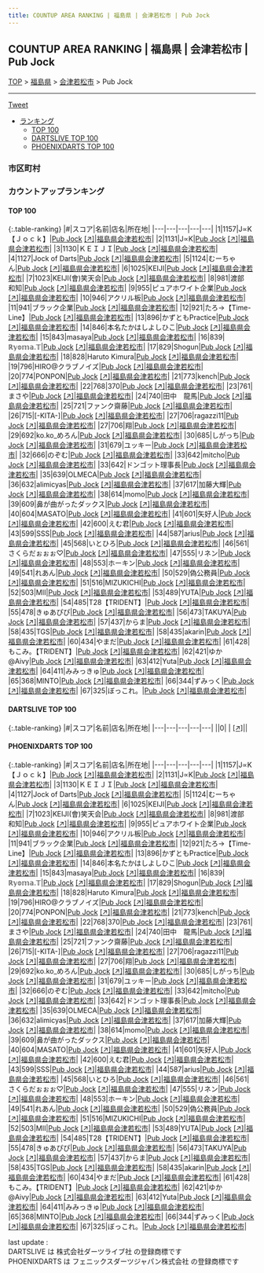 ```yaml
---
title: COUNTUP AREA RANKING | 福島県 | 会津若松市 | Pub Jock
---
```

## COUNTUP AREA RANKING | 福島県 | 会津若松市 | Pub Jock

[TOP](/darts/rank/) > [福島県](/darts/rank/福島県/) > [会津若松市](/darts/rank/福島県/会津若松市/) > Pub Jock

___

<a href="https://twitter.com/share?ref_src=twsrc%5Etfw" data-text="COUNTUP AREA RANKING | 福島県会津若松市Pub Jock" class="twitter-share-button" data-hashtags="DARTSLIVE,PHOENIXDARTS,darts,ダーツ" data-show-count="false">Tweet</a>

* [ランキング](#カウントアップランキング)
    * [TOP 100](#top-100)
    * [DARTSLIVE TOP 100](#dartslive-top-100)
    * [PHOENIXDARTS TOP 100](#phoenixdarts-top-100)

### 市区町村

<ul>

</ul>

### カウントアップランキング

#### TOP 100



{:.table-ranking}
|#|スコア|名前|店名|所在地|
|---|---|---|---|---|
|1|1157|<span class="rank-name-pd">J∝K【Ｊｏｃｋ】</span>|<a href="/darts/rank/shops/87533.html">Pub Jock</a> <a href="https://vs.phoenixdarts.com/jp/shop/shopDetailInfo/s_87533?s_seq=87533">[↗]</a>|<a href="/darts/rank/福島県/会津若松市">福島県会津若松市</a>|
|2|1131|<span class="rank-name-pd">J∝K</span>|<a href="/darts/rank/shops/87533.html">Pub Jock</a> <a href="https://vs.phoenixdarts.com/jp/shop/shopDetailInfo/s_87533?s_seq=87533">[↗]</a>|<a href="/darts/rank/福島県/会津若松市">福島県会津若松市</a>|
|3|1130|<span class="rank-name-pd">ＫＥＩＪＩ</span>|<a href="/darts/rank/shops/87533.html">Pub Jock</a> <a href="https://vs.phoenixdarts.com/jp/shop/shopDetailInfo/s_87533?s_seq=87533">[↗]</a>|<a href="/darts/rank/福島県/会津若松市">福島県会津若松市</a>|
|4|1127|<span class="rank-name-pd">Jock of Darts</span>|<a href="/darts/rank/shops/87533.html">Pub Jock</a> <a href="https://vs.phoenixdarts.com/jp/shop/shopDetailInfo/s_87533?s_seq=87533">[↗]</a>|<a href="/darts/rank/福島県/会津若松市">福島県会津若松市</a>|
|5|1124|<span class="rank-name-pd">むーちゃん</span>|<a href="/darts/rank/shops/87533.html">Pub Jock</a> <a href="https://vs.phoenixdarts.com/jp/shop/shopDetailInfo/s_87533?s_seq=87533">[↗]</a>|<a href="/darts/rank/福島県/会津若松市">福島県会津若松市</a>|
|6|1025|<span class="rank-name-pd">KEIJI</span>|<a href="/darts/rank/shops/87533.html">Pub Jock</a> <a href="https://vs.phoenixdarts.com/jp/shop/shopDetailInfo/s_87533?s_seq=87533">[↗]</a>|<a href="/darts/rank/福島県/会津若松市">福島県会津若松市</a>|
|7|1023|<span class="rank-name-pd">KEIJI(會)笑天会</span>|<a href="/darts/rank/shops/87533.html">Pub Jock</a> <a href="https://vs.phoenixdarts.com/jp/shop/shopDetailInfo/s_87533?s_seq=87533">[↗]</a>|<a href="/darts/rank/福島県/会津若松市">福島県会津若松市</a>|
|8|981|<span class="rank-name-pd">渡部　和知</span>|<a href="/darts/rank/shops/87533.html">Pub Jock</a> <a href="https://vs.phoenixdarts.com/jp/shop/shopDetailInfo/s_87533?s_seq=87533">[↗]</a>|<a href="/darts/rank/福島県/会津若松市">福島県会津若松市</a>|
|9|955|<span class="rank-name-pd">ピュアホワイト企業</span>|<a href="/darts/rank/shops/87533.html">Pub Jock</a> <a href="https://vs.phoenixdarts.com/jp/shop/shopDetailInfo/s_87533?s_seq=87533">[↗]</a>|<a href="/darts/rank/福島県/会津若松市">福島県会津若松市</a>|
|10|946|<span class="rank-name-pd">アクリル板</span>|<a href="/darts/rank/shops/87533.html">Pub Jock</a> <a href="https://vs.phoenixdarts.com/jp/shop/shopDetailInfo/s_87533?s_seq=87533">[↗]</a>|<a href="/darts/rank/福島県/会津若松市">福島県会津若松市</a>|
|11|941|<span class="rank-name-pd">ブラック企業</span>|<a href="/darts/rank/shops/87533.html">Pub Jock</a> <a href="https://vs.phoenixdarts.com/jp/shop/shopDetailInfo/s_87533?s_seq=87533">[↗]</a>|<a href="/darts/rank/福島県/会津若松市">福島県会津若松市</a>|
|12|921|<span class="rank-name-pd">たろ→【Time-Line】</span>|<a href="/darts/rank/shops/87533.html">Pub Jock</a> <a href="https://vs.phoenixdarts.com/jp/shop/shopDetailInfo/s_87533?s_seq=87533">[↗]</a>|<a href="/darts/rank/福島県/会津若松市">福島県会津若松市</a>|
|13|896|<span class="rank-name-pd">かずともPractice</span>|<a href="/darts/rank/shops/87533.html">Pub Jock</a> <a href="https://vs.phoenixdarts.com/jp/shop/shopDetailInfo/s_87533?s_seq=87533">[↗]</a>|<a href="/darts/rank/福島県/会津若松市">福島県会津若松市</a>|
|14|846|<span class="rank-name-pd">本名たかはしよしひこ</span>|<a href="/darts/rank/shops/87533.html">Pub Jock</a> <a href="https://vs.phoenixdarts.com/jp/shop/shopDetailInfo/s_87533?s_seq=87533">[↗]</a>|<a href="/darts/rank/福島県/会津若松市">福島県会津若松市</a>|
|15|843|<span class="rank-name-pd">masaya</span>|<a href="/darts/rank/shops/87533.html">Pub Jock</a> <a href="https://vs.phoenixdarts.com/jp/shop/shopDetailInfo/s_87533?s_seq=87533">[↗]</a>|<a href="/darts/rank/福島県/会津若松市">福島県会津若松市</a>|
|16|839|<span class="rank-name-pd">ℝ𝕪𝕠𝕞𝕒.𝕋</span>|<a href="/darts/rank/shops/87533.html">Pub Jock</a> <a href="https://vs.phoenixdarts.com/jp/shop/shopDetailInfo/s_87533?s_seq=87533">[↗]</a>|<a href="/darts/rank/福島県/会津若松市">福島県会津若松市</a>|
|17|829|<span class="rank-name-pd">Shogun</span>|<a href="/darts/rank/shops/87533.html">Pub Jock</a> <a href="https://vs.phoenixdarts.com/jp/shop/shopDetailInfo/s_87533?s_seq=87533">[↗]</a>|<a href="/darts/rank/福島県/会津若松市">福島県会津若松市</a>|
|18|828|<span class="rank-name-pd">Haruto Kimura</span>|<a href="/darts/rank/shops/87533.html">Pub Jock</a> <a href="https://vs.phoenixdarts.com/jp/shop/shopDetailInfo/s_87533?s_seq=87533">[↗]</a>|<a href="/darts/rank/福島県/会津若松市">福島県会津若松市</a>|
|19|796|<span class="rank-name-pd">HIRO@クラブノイズ</span>|<a href="/darts/rank/shops/87533.html">Pub Jock</a> <a href="https://vs.phoenixdarts.com/jp/shop/shopDetailInfo/s_87533?s_seq=87533">[↗]</a>|<a href="/darts/rank/福島県/会津若松市">福島県会津若松市</a>|
|20|774|<span class="rank-name-pd">PONPON</span>|<a href="/darts/rank/shops/87533.html">Pub Jock</a> <a href="https://vs.phoenixdarts.com/jp/shop/shopDetailInfo/s_87533?s_seq=87533">[↗]</a>|<a href="/darts/rank/福島県/会津若松市">福島県会津若松市</a>|
|21|773|<span class="rank-name-pd">kench</span>|<a href="/darts/rank/shops/87533.html">Pub Jock</a> <a href="https://vs.phoenixdarts.com/jp/shop/shopDetailInfo/s_87533?s_seq=87533">[↗]</a>|<a href="/darts/rank/福島県/会津若松市">福島県会津若松市</a>|
|22|768|<span class="rank-name-pd">370</span>|<a href="/darts/rank/shops/87533.html">Pub Jock</a> <a href="https://vs.phoenixdarts.com/jp/shop/shopDetailInfo/s_87533?s_seq=87533">[↗]</a>|<a href="/darts/rank/福島県/会津若松市">福島県会津若松市</a>|
|23|761|<span class="rank-name-pd">まさや</span>|<a href="/darts/rank/shops/87533.html">Pub Jock</a> <a href="https://vs.phoenixdarts.com/jp/shop/shopDetailInfo/s_87533?s_seq=87533">[↗]</a>|<a href="/darts/rank/福島県/会津若松市">福島県会津若松市</a>|
|24|740|<span class="rank-name-pd">田中　龍馬</span>|<a href="/darts/rank/shops/87533.html">Pub Jock</a> <a href="https://vs.phoenixdarts.com/jp/shop/shopDetailInfo/s_87533?s_seq=87533">[↗]</a>|<a href="/darts/rank/福島県/会津若松市">福島県会津若松市</a>|
|25|721|<span class="rank-name-pd">ファンク齋藤</span>|<a href="/darts/rank/shops/87533.html">Pub Jock</a> <a href="https://vs.phoenixdarts.com/jp/shop/shopDetailInfo/s_87533?s_seq=87533">[↗]</a>|<a href="/darts/rank/福島県/会津若松市">福島県会津若松市</a>|
|26|715|<span class="rank-name-pd">[-KITA-]</span>|<a href="/darts/rank/shops/87533.html">Pub Jock</a> <a href="https://vs.phoenixdarts.com/jp/shop/shopDetailInfo/s_87533?s_seq=87533">[↗]</a>|<a href="/darts/rank/福島県/会津若松市">福島県会津若松市</a>|
|27|706|<span class="rank-name-pd">ragazzi11</span>|<a href="/darts/rank/shops/87533.html">Pub Jock</a> <a href="https://vs.phoenixdarts.com/jp/shop/shopDetailInfo/s_87533?s_seq=87533">[↗]</a>|<a href="/darts/rank/福島県/会津若松市">福島県会津若松市</a>|
|27|706|<span class="rank-name-pd">翔</span>|<a href="/darts/rank/shops/87533.html">Pub Jock</a> <a href="https://vs.phoenixdarts.com/jp/shop/shopDetailInfo/s_87533?s_seq=87533">[↗]</a>|<a href="/darts/rank/福島県/会津若松市">福島県会津若松市</a>|
|29|692|<span class="rank-name-pd">ko.ko_めろん</span>|<a href="/darts/rank/shops/87533.html">Pub Jock</a> <a href="https://vs.phoenixdarts.com/jp/shop/shopDetailInfo/s_87533?s_seq=87533">[↗]</a>|<a href="/darts/rank/福島県/会津若松市">福島県会津若松市</a>|
|30|685|<span class="rank-name-pd">しがっち</span>|<a href="/darts/rank/shops/87533.html">Pub Jock</a> <a href="https://vs.phoenixdarts.com/jp/shop/shopDetailInfo/s_87533?s_seq=87533">[↗]</a>|<a href="/darts/rank/福島県/会津若松市">福島県会津若松市</a>|
|31|679|<span class="rank-name-pd">ユッキー</span>|<a href="/darts/rank/shops/87533.html">Pub Jock</a> <a href="https://vs.phoenixdarts.com/jp/shop/shopDetailInfo/s_87533?s_seq=87533">[↗]</a>|<a href="/darts/rank/福島県/会津若松市">福島県会津若松市</a>|
|32|666|<span class="rank-name-pd">のぞむ</span>|<a href="/darts/rank/shops/87533.html">Pub Jock</a> <a href="https://vs.phoenixdarts.com/jp/shop/shopDetailInfo/s_87533?s_seq=87533">[↗]</a>|<a href="/darts/rank/福島県/会津若松市">福島県会津若松市</a>|
|33|642|<span class="rank-name-pd">mitcho</span>|<a href="/darts/rank/shops/87533.html">Pub Jock</a> <a href="https://vs.phoenixdarts.com/jp/shop/shopDetailInfo/s_87533?s_seq=87533">[↗]</a>|<a href="/darts/rank/福島県/会津若松市">福島県会津若松市</a>|
|33|642|<span class="rank-name-pd">ドンゴット理事長</span>|<a href="/darts/rank/shops/87533.html">Pub Jock</a> <a href="https://vs.phoenixdarts.com/jp/shop/shopDetailInfo/s_87533?s_seq=87533">[↗]</a>|<a href="/darts/rank/福島県/会津若松市">福島県会津若松市</a>|
|35|639|<span class="rank-name-pd">OLMECA</span>|<a href="/darts/rank/shops/87533.html">Pub Jock</a> <a href="https://vs.phoenixdarts.com/jp/shop/shopDetailInfo/s_87533?s_seq=87533">[↗]</a>|<a href="/darts/rank/福島県/会津若松市">福島県会津若松市</a>|
|36|632|<span class="rank-name-pd">alimicyas</span>|<a href="/darts/rank/shops/87533.html">Pub Jock</a> <a href="https://vs.phoenixdarts.com/jp/shop/shopDetailInfo/s_87533?s_seq=87533">[↗]</a>|<a href="/darts/rank/福島県/会津若松市">福島県会津若松市</a>|
|37|617|<span class="rank-name-pd">加藤大輝</span>|<a href="/darts/rank/shops/87533.html">Pub Jock</a> <a href="https://vs.phoenixdarts.com/jp/shop/shopDetailInfo/s_87533?s_seq=87533">[↗]</a>|<a href="/darts/rank/福島県/会津若松市">福島県会津若松市</a>|
|38|614|<span class="rank-name-pd">momo</span>|<a href="/darts/rank/shops/87533.html">Pub Jock</a> <a href="https://vs.phoenixdarts.com/jp/shop/shopDetailInfo/s_87533?s_seq=87533">[↗]</a>|<a href="/darts/rank/福島県/会津若松市">福島県会津若松市</a>|
|39|609|<span class="rank-name-pd">鼻が曲がったダックス</span>|<a href="/darts/rank/shops/87533.html">Pub Jock</a> <a href="https://vs.phoenixdarts.com/jp/shop/shopDetailInfo/s_87533?s_seq=87533">[↗]</a>|<a href="/darts/rank/福島県/会津若松市">福島県会津若松市</a>|
|40|604|<span class="rank-name-pd">MASATO</span>|<a href="/darts/rank/shops/87533.html">Pub Jock</a> <a href="https://vs.phoenixdarts.com/jp/shop/shopDetailInfo/s_87533?s_seq=87533">[↗]</a>|<a href="/darts/rank/福島県/会津若松市">福島県会津若松市</a>|
|41|601|<span class="rank-name-pd">矢好人</span>|<a href="/darts/rank/shops/87533.html">Pub Jock</a> <a href="https://vs.phoenixdarts.com/jp/shop/shopDetailInfo/s_87533?s_seq=87533">[↗]</a>|<a href="/darts/rank/福島県/会津若松市">福島県会津若松市</a>|
|42|600|<span class="rank-name-pd">えむ君</span>|<a href="/darts/rank/shops/87533.html">Pub Jock</a> <a href="https://vs.phoenixdarts.com/jp/shop/shopDetailInfo/s_87533?s_seq=87533">[↗]</a>|<a href="/darts/rank/福島県/会津若松市">福島県会津若松市</a>|
|43|599|<span class="rank-name-pd">SSS</span>|<a href="/darts/rank/shops/87533.html">Pub Jock</a> <a href="https://vs.phoenixdarts.com/jp/shop/shopDetailInfo/s_87533?s_seq=87533">[↗]</a>|<a href="/darts/rank/福島県/会津若松市">福島県会津若松市</a>|
|44|587|<span class="rank-name-pd">arius</span>|<a href="/darts/rank/shops/87533.html">Pub Jock</a> <a href="https://vs.phoenixdarts.com/jp/shop/shopDetailInfo/s_87533?s_seq=87533">[↗]</a>|<a href="/darts/rank/福島県/会津若松市">福島県会津若松市</a>|
|45|568|<span class="rank-name-pd">いとひろ</span>|<a href="/darts/rank/shops/87533.html">Pub Jock</a> <a href="https://vs.phoenixdarts.com/jp/shop/shopDetailInfo/s_87533?s_seq=87533">[↗]</a>|<a href="/darts/rank/福島県/会津若松市">福島県会津若松市</a>|
|46|561|<span class="rank-name-pd">さくらだぉぉぉ♡</span>|<a href="/darts/rank/shops/87533.html">Pub Jock</a> <a href="https://vs.phoenixdarts.com/jp/shop/shopDetailInfo/s_87533?s_seq=87533">[↗]</a>|<a href="/darts/rank/福島県/会津若松市">福島県会津若松市</a>|
|47|555|<span class="rank-name-pd">リネン</span>|<a href="/darts/rank/shops/87533.html">Pub Jock</a> <a href="https://vs.phoenixdarts.com/jp/shop/shopDetailInfo/s_87533?s_seq=87533">[↗]</a>|<a href="/darts/rank/福島県/会津若松市">福島県会津若松市</a>|
|48|553|<span class="rank-name-pd">ホーキン</span>|<a href="/darts/rank/shops/87533.html">Pub Jock</a> <a href="https://vs.phoenixdarts.com/jp/shop/shopDetailInfo/s_87533?s_seq=87533">[↗]</a>|<a href="/darts/rank/福島県/会津若松市">福島県会津若松市</a>|
|49|541|<span class="rank-name-pd">れあん</span>|<a href="/darts/rank/shops/87533.html">Pub Jock</a> <a href="https://vs.phoenixdarts.com/jp/shop/shopDetailInfo/s_87533?s_seq=87533">[↗]</a>|<a href="/darts/rank/福島県/会津若松市">福島県会津若松市</a>|
|50|529|<span class="rank-name-pd">偽公務員</span>|<a href="/darts/rank/shops/87533.html">Pub Jock</a> <a href="https://vs.phoenixdarts.com/jp/shop/shopDetailInfo/s_87533?s_seq=87533">[↗]</a>|<a href="/darts/rank/福島県/会津若松市">福島県会津若松市</a>|
|51|516|<span class="rank-name-pd">MIZUKICHI</span>|<a href="/darts/rank/shops/87533.html">Pub Jock</a> <a href="https://vs.phoenixdarts.com/jp/shop/shopDetailInfo/s_87533?s_seq=87533">[↗]</a>|<a href="/darts/rank/福島県/会津若松市">福島県会津若松市</a>|
|52|503|<span class="rank-name-pd">MII</span>|<a href="/darts/rank/shops/87533.html">Pub Jock</a> <a href="https://vs.phoenixdarts.com/jp/shop/shopDetailInfo/s_87533?s_seq=87533">[↗]</a>|<a href="/darts/rank/福島県/会津若松市">福島県会津若松市</a>|
|53|489|<span class="rank-name-pd">YUTA</span>|<a href="/darts/rank/shops/87533.html">Pub Jock</a> <a href="https://vs.phoenixdarts.com/jp/shop/shopDetailInfo/s_87533?s_seq=87533">[↗]</a>|<a href="/darts/rank/福島県/会津若松市">福島県会津若松市</a>|
|54|485|<span class="rank-name-pd">T28【TRIDENT】</span>|<a href="/darts/rank/shops/87533.html">Pub Jock</a> <a href="https://vs.phoenixdarts.com/jp/shop/shopDetailInfo/s_87533?s_seq=87533">[↗]</a>|<a href="/darts/rank/福島県/会津若松市">福島県会津若松市</a>|
|55|478|<span class="rank-name-pd">きゅあぴぴ</span>|<a href="/darts/rank/shops/87533.html">Pub Jock</a> <a href="https://vs.phoenixdarts.com/jp/shop/shopDetailInfo/s_87533?s_seq=87533">[↗]</a>|<a href="/darts/rank/福島県/会津若松市">福島県会津若松市</a>|
|56|473|<span class="rank-name-pd">TAKUYA</span>|<a href="/darts/rank/shops/87533.html">Pub Jock</a> <a href="https://vs.phoenixdarts.com/jp/shop/shopDetailInfo/s_87533?s_seq=87533">[↗]</a>|<a href="/darts/rank/福島県/会津若松市">福島県会津若松市</a>|
|57|437|<span class="rank-name-pd">からま</span>|<a href="/darts/rank/shops/87533.html">Pub Jock</a> <a href="https://vs.phoenixdarts.com/jp/shop/shopDetailInfo/s_87533?s_seq=87533">[↗]</a>|<a href="/darts/rank/福島県/会津若松市">福島県会津若松市</a>|
|58|435|<span class="rank-name-pd">TGS</span>|<a href="/darts/rank/shops/87533.html">Pub Jock</a> <a href="https://vs.phoenixdarts.com/jp/shop/shopDetailInfo/s_87533?s_seq=87533">[↗]</a>|<a href="/darts/rank/福島県/会津若松市">福島県会津若松市</a>|
|58|435|<span class="rank-name-pd">akarin</span>|<a href="/darts/rank/shops/87533.html">Pub Jock</a> <a href="https://vs.phoenixdarts.com/jp/shop/shopDetailInfo/s_87533?s_seq=87533">[↗]</a>|<a href="/darts/rank/福島県/会津若松市">福島県会津若松市</a>|
|60|434|<span class="rank-name-pd">やまだ</span>|<a href="/darts/rank/shops/87533.html">Pub Jock</a> <a href="https://vs.phoenixdarts.com/jp/shop/shopDetailInfo/s_87533?s_seq=87533">[↗]</a>|<a href="/darts/rank/福島県/会津若松市">福島県会津若松市</a>|
|61|428|<span class="rank-name-pd">もこみ。【TRIDENT】</span>|<a href="/darts/rank/shops/87533.html">Pub Jock</a> <a href="https://vs.phoenixdarts.com/jp/shop/shopDetailInfo/s_87533?s_seq=87533">[↗]</a>|<a href="/darts/rank/福島県/会津若松市">福島県会津若松市</a>|
|62|421|<span class="rank-name-pd">ゆか@Aivy</span>|<a href="/darts/rank/shops/87533.html">Pub Jock</a> <a href="https://vs.phoenixdarts.com/jp/shop/shopDetailInfo/s_87533?s_seq=87533">[↗]</a>|<a href="/darts/rank/福島県/会津若松市">福島県会津若松市</a>|
|63|412|<span class="rank-name-pd">Yuta</span>|<a href="/darts/rank/shops/87533.html">Pub Jock</a> <a href="https://vs.phoenixdarts.com/jp/shop/shopDetailInfo/s_87533?s_seq=87533">[↗]</a>|<a href="/darts/rank/福島県/会津若松市">福島県会津若松市</a>|
|64|411|<span class="rank-name-pd">みみっきゅ</span>|<a href="/darts/rank/shops/87533.html">Pub Jock</a> <a href="https://vs.phoenixdarts.com/jp/shop/shopDetailInfo/s_87533?s_seq=87533">[↗]</a>|<a href="/darts/rank/福島県/会津若松市">福島県会津若松市</a>|
|65|368|<span class="rank-name-pd">MINTO</span>|<a href="/darts/rank/shops/87533.html">Pub Jock</a> <a href="https://vs.phoenixdarts.com/jp/shop/shopDetailInfo/s_87533?s_seq=87533">[↗]</a>|<a href="/darts/rank/福島県/会津若松市">福島県会津若松市</a>|
|66|344|<span class="rank-name-pd">ずみっく</span>|<a href="/darts/rank/shops/87533.html">Pub Jock</a> <a href="https://vs.phoenixdarts.com/jp/shop/shopDetailInfo/s_87533?s_seq=87533">[↗]</a>|<a href="/darts/rank/福島県/会津若松市">福島県会津若松市</a>|
|67|325|<span class="rank-name-pd">ぼっこれ。</span>|<a href="/darts/rank/shops/87533.html">Pub Jock</a> <a href="https://vs.phoenixdarts.com/jp/shop/shopDetailInfo/s_87533?s_seq=87533">[↗]</a>|<a href="/darts/rank/福島県/会津若松市">福島県会津若松市</a>|


#### DARTSLIVE TOP 100



{:.table-ranking}
|#|スコア|名前|店名|所在地|
|---|---|---|---|---|
||0|<span class="rank-name-dl"> </span>|<a href="/darts/rank/shops/.html"></a> <a href="">[↗]</a>|<a href="/darts/rank//"></a>|


#### PHOENIXDARTS TOP 100



{:.table-ranking}
|#|スコア|名前|店名|所在地|
|---|---|---|---|---|
|1|1157|<span class="rank-name-pd">J∝K【Ｊｏｃｋ】</span>|<a href="/darts/rank/shops/87533.html">Pub Jock</a> <a href="https://vs.phoenixdarts.com/jp/shop/shopDetailInfo/s_87533?s_seq=87533">[↗]</a>|<a href="/darts/rank/福島県/会津若松市">福島県会津若松市</a>|
|2|1131|<span class="rank-name-pd">J∝K</span>|<a href="/darts/rank/shops/87533.html">Pub Jock</a> <a href="https://vs.phoenixdarts.com/jp/shop/shopDetailInfo/s_87533?s_seq=87533">[↗]</a>|<a href="/darts/rank/福島県/会津若松市">福島県会津若松市</a>|
|3|1130|<span class="rank-name-pd">ＫＥＩＪＩ</span>|<a href="/darts/rank/shops/87533.html">Pub Jock</a> <a href="https://vs.phoenixdarts.com/jp/shop/shopDetailInfo/s_87533?s_seq=87533">[↗]</a>|<a href="/darts/rank/福島県/会津若松市">福島県会津若松市</a>|
|4|1127|<span class="rank-name-pd">Jock of Darts</span>|<a href="/darts/rank/shops/87533.html">Pub Jock</a> <a href="https://vs.phoenixdarts.com/jp/shop/shopDetailInfo/s_87533?s_seq=87533">[↗]</a>|<a href="/darts/rank/福島県/会津若松市">福島県会津若松市</a>|
|5|1124|<span class="rank-name-pd">むーちゃん</span>|<a href="/darts/rank/shops/87533.html">Pub Jock</a> <a href="https://vs.phoenixdarts.com/jp/shop/shopDetailInfo/s_87533?s_seq=87533">[↗]</a>|<a href="/darts/rank/福島県/会津若松市">福島県会津若松市</a>|
|6|1025|<span class="rank-name-pd">KEIJI</span>|<a href="/darts/rank/shops/87533.html">Pub Jock</a> <a href="https://vs.phoenixdarts.com/jp/shop/shopDetailInfo/s_87533?s_seq=87533">[↗]</a>|<a href="/darts/rank/福島県/会津若松市">福島県会津若松市</a>|
|7|1023|<span class="rank-name-pd">KEIJI(會)笑天会</span>|<a href="/darts/rank/shops/87533.html">Pub Jock</a> <a href="https://vs.phoenixdarts.com/jp/shop/shopDetailInfo/s_87533?s_seq=87533">[↗]</a>|<a href="/darts/rank/福島県/会津若松市">福島県会津若松市</a>|
|8|981|<span class="rank-name-pd">渡部　和知</span>|<a href="/darts/rank/shops/87533.html">Pub Jock</a> <a href="https://vs.phoenixdarts.com/jp/shop/shopDetailInfo/s_87533?s_seq=87533">[↗]</a>|<a href="/darts/rank/福島県/会津若松市">福島県会津若松市</a>|
|9|955|<span class="rank-name-pd">ピュアホワイト企業</span>|<a href="/darts/rank/shops/87533.html">Pub Jock</a> <a href="https://vs.phoenixdarts.com/jp/shop/shopDetailInfo/s_87533?s_seq=87533">[↗]</a>|<a href="/darts/rank/福島県/会津若松市">福島県会津若松市</a>|
|10|946|<span class="rank-name-pd">アクリル板</span>|<a href="/darts/rank/shops/87533.html">Pub Jock</a> <a href="https://vs.phoenixdarts.com/jp/shop/shopDetailInfo/s_87533?s_seq=87533">[↗]</a>|<a href="/darts/rank/福島県/会津若松市">福島県会津若松市</a>|
|11|941|<span class="rank-name-pd">ブラック企業</span>|<a href="/darts/rank/shops/87533.html">Pub Jock</a> <a href="https://vs.phoenixdarts.com/jp/shop/shopDetailInfo/s_87533?s_seq=87533">[↗]</a>|<a href="/darts/rank/福島県/会津若松市">福島県会津若松市</a>|
|12|921|<span class="rank-name-pd">たろ→【Time-Line】</span>|<a href="/darts/rank/shops/87533.html">Pub Jock</a> <a href="https://vs.phoenixdarts.com/jp/shop/shopDetailInfo/s_87533?s_seq=87533">[↗]</a>|<a href="/darts/rank/福島県/会津若松市">福島県会津若松市</a>|
|13|896|<span class="rank-name-pd">かずともPractice</span>|<a href="/darts/rank/shops/87533.html">Pub Jock</a> <a href="https://vs.phoenixdarts.com/jp/shop/shopDetailInfo/s_87533?s_seq=87533">[↗]</a>|<a href="/darts/rank/福島県/会津若松市">福島県会津若松市</a>|
|14|846|<span class="rank-name-pd">本名たかはしよしひこ</span>|<a href="/darts/rank/shops/87533.html">Pub Jock</a> <a href="https://vs.phoenixdarts.com/jp/shop/shopDetailInfo/s_87533?s_seq=87533">[↗]</a>|<a href="/darts/rank/福島県/会津若松市">福島県会津若松市</a>|
|15|843|<span class="rank-name-pd">masaya</span>|<a href="/darts/rank/shops/87533.html">Pub Jock</a> <a href="https://vs.phoenixdarts.com/jp/shop/shopDetailInfo/s_87533?s_seq=87533">[↗]</a>|<a href="/darts/rank/福島県/会津若松市">福島県会津若松市</a>|
|16|839|<span class="rank-name-pd">ℝ𝕪𝕠𝕞𝕒.𝕋</span>|<a href="/darts/rank/shops/87533.html">Pub Jock</a> <a href="https://vs.phoenixdarts.com/jp/shop/shopDetailInfo/s_87533?s_seq=87533">[↗]</a>|<a href="/darts/rank/福島県/会津若松市">福島県会津若松市</a>|
|17|829|<span class="rank-name-pd">Shogun</span>|<a href="/darts/rank/shops/87533.html">Pub Jock</a> <a href="https://vs.phoenixdarts.com/jp/shop/shopDetailInfo/s_87533?s_seq=87533">[↗]</a>|<a href="/darts/rank/福島県/会津若松市">福島県会津若松市</a>|
|18|828|<span class="rank-name-pd">Haruto Kimura</span>|<a href="/darts/rank/shops/87533.html">Pub Jock</a> <a href="https://vs.phoenixdarts.com/jp/shop/shopDetailInfo/s_87533?s_seq=87533">[↗]</a>|<a href="/darts/rank/福島県/会津若松市">福島県会津若松市</a>|
|19|796|<span class="rank-name-pd">HIRO@クラブノイズ</span>|<a href="/darts/rank/shops/87533.html">Pub Jock</a> <a href="https://vs.phoenixdarts.com/jp/shop/shopDetailInfo/s_87533?s_seq=87533">[↗]</a>|<a href="/darts/rank/福島県/会津若松市">福島県会津若松市</a>|
|20|774|<span class="rank-name-pd">PONPON</span>|<a href="/darts/rank/shops/87533.html">Pub Jock</a> <a href="https://vs.phoenixdarts.com/jp/shop/shopDetailInfo/s_87533?s_seq=87533">[↗]</a>|<a href="/darts/rank/福島県/会津若松市">福島県会津若松市</a>|
|21|773|<span class="rank-name-pd">kench</span>|<a href="/darts/rank/shops/87533.html">Pub Jock</a> <a href="https://vs.phoenixdarts.com/jp/shop/shopDetailInfo/s_87533?s_seq=87533">[↗]</a>|<a href="/darts/rank/福島県/会津若松市">福島県会津若松市</a>|
|22|768|<span class="rank-name-pd">370</span>|<a href="/darts/rank/shops/87533.html">Pub Jock</a> <a href="https://vs.phoenixdarts.com/jp/shop/shopDetailInfo/s_87533?s_seq=87533">[↗]</a>|<a href="/darts/rank/福島県/会津若松市">福島県会津若松市</a>|
|23|761|<span class="rank-name-pd">まさや</span>|<a href="/darts/rank/shops/87533.html">Pub Jock</a> <a href="https://vs.phoenixdarts.com/jp/shop/shopDetailInfo/s_87533?s_seq=87533">[↗]</a>|<a href="/darts/rank/福島県/会津若松市">福島県会津若松市</a>|
|24|740|<span class="rank-name-pd">田中　龍馬</span>|<a href="/darts/rank/shops/87533.html">Pub Jock</a> <a href="https://vs.phoenixdarts.com/jp/shop/shopDetailInfo/s_87533?s_seq=87533">[↗]</a>|<a href="/darts/rank/福島県/会津若松市">福島県会津若松市</a>|
|25|721|<span class="rank-name-pd">ファンク齋藤</span>|<a href="/darts/rank/shops/87533.html">Pub Jock</a> <a href="https://vs.phoenixdarts.com/jp/shop/shopDetailInfo/s_87533?s_seq=87533">[↗]</a>|<a href="/darts/rank/福島県/会津若松市">福島県会津若松市</a>|
|26|715|<span class="rank-name-pd">[-KITA-]</span>|<a href="/darts/rank/shops/87533.html">Pub Jock</a> <a href="https://vs.phoenixdarts.com/jp/shop/shopDetailInfo/s_87533?s_seq=87533">[↗]</a>|<a href="/darts/rank/福島県/会津若松市">福島県会津若松市</a>|
|27|706|<span class="rank-name-pd">ragazzi11</span>|<a href="/darts/rank/shops/87533.html">Pub Jock</a> <a href="https://vs.phoenixdarts.com/jp/shop/shopDetailInfo/s_87533?s_seq=87533">[↗]</a>|<a href="/darts/rank/福島県/会津若松市">福島県会津若松市</a>|
|27|706|<span class="rank-name-pd">翔</span>|<a href="/darts/rank/shops/87533.html">Pub Jock</a> <a href="https://vs.phoenixdarts.com/jp/shop/shopDetailInfo/s_87533?s_seq=87533">[↗]</a>|<a href="/darts/rank/福島県/会津若松市">福島県会津若松市</a>|
|29|692|<span class="rank-name-pd">ko.ko_めろん</span>|<a href="/darts/rank/shops/87533.html">Pub Jock</a> <a href="https://vs.phoenixdarts.com/jp/shop/shopDetailInfo/s_87533?s_seq=87533">[↗]</a>|<a href="/darts/rank/福島県/会津若松市">福島県会津若松市</a>|
|30|685|<span class="rank-name-pd">しがっち</span>|<a href="/darts/rank/shops/87533.html">Pub Jock</a> <a href="https://vs.phoenixdarts.com/jp/shop/shopDetailInfo/s_87533?s_seq=87533">[↗]</a>|<a href="/darts/rank/福島県/会津若松市">福島県会津若松市</a>|
|31|679|<span class="rank-name-pd">ユッキー</span>|<a href="/darts/rank/shops/87533.html">Pub Jock</a> <a href="https://vs.phoenixdarts.com/jp/shop/shopDetailInfo/s_87533?s_seq=87533">[↗]</a>|<a href="/darts/rank/福島県/会津若松市">福島県会津若松市</a>|
|32|666|<span class="rank-name-pd">のぞむ</span>|<a href="/darts/rank/shops/87533.html">Pub Jock</a> <a href="https://vs.phoenixdarts.com/jp/shop/shopDetailInfo/s_87533?s_seq=87533">[↗]</a>|<a href="/darts/rank/福島県/会津若松市">福島県会津若松市</a>|
|33|642|<span class="rank-name-pd">mitcho</span>|<a href="/darts/rank/shops/87533.html">Pub Jock</a> <a href="https://vs.phoenixdarts.com/jp/shop/shopDetailInfo/s_87533?s_seq=87533">[↗]</a>|<a href="/darts/rank/福島県/会津若松市">福島県会津若松市</a>|
|33|642|<span class="rank-name-pd">ドンゴット理事長</span>|<a href="/darts/rank/shops/87533.html">Pub Jock</a> <a href="https://vs.phoenixdarts.com/jp/shop/shopDetailInfo/s_87533?s_seq=87533">[↗]</a>|<a href="/darts/rank/福島県/会津若松市">福島県会津若松市</a>|
|35|639|<span class="rank-name-pd">OLMECA</span>|<a href="/darts/rank/shops/87533.html">Pub Jock</a> <a href="https://vs.phoenixdarts.com/jp/shop/shopDetailInfo/s_87533?s_seq=87533">[↗]</a>|<a href="/darts/rank/福島県/会津若松市">福島県会津若松市</a>|
|36|632|<span class="rank-name-pd">alimicyas</span>|<a href="/darts/rank/shops/87533.html">Pub Jock</a> <a href="https://vs.phoenixdarts.com/jp/shop/shopDetailInfo/s_87533?s_seq=87533">[↗]</a>|<a href="/darts/rank/福島県/会津若松市">福島県会津若松市</a>|
|37|617|<span class="rank-name-pd">加藤大輝</span>|<a href="/darts/rank/shops/87533.html">Pub Jock</a> <a href="https://vs.phoenixdarts.com/jp/shop/shopDetailInfo/s_87533?s_seq=87533">[↗]</a>|<a href="/darts/rank/福島県/会津若松市">福島県会津若松市</a>|
|38|614|<span class="rank-name-pd">momo</span>|<a href="/darts/rank/shops/87533.html">Pub Jock</a> <a href="https://vs.phoenixdarts.com/jp/shop/shopDetailInfo/s_87533?s_seq=87533">[↗]</a>|<a href="/darts/rank/福島県/会津若松市">福島県会津若松市</a>|
|39|609|<span class="rank-name-pd">鼻が曲がったダックス</span>|<a href="/darts/rank/shops/87533.html">Pub Jock</a> <a href="https://vs.phoenixdarts.com/jp/shop/shopDetailInfo/s_87533?s_seq=87533">[↗]</a>|<a href="/darts/rank/福島県/会津若松市">福島県会津若松市</a>|
|40|604|<span class="rank-name-pd">MASATO</span>|<a href="/darts/rank/shops/87533.html">Pub Jock</a> <a href="https://vs.phoenixdarts.com/jp/shop/shopDetailInfo/s_87533?s_seq=87533">[↗]</a>|<a href="/darts/rank/福島県/会津若松市">福島県会津若松市</a>|
|41|601|<span class="rank-name-pd">矢好人</span>|<a href="/darts/rank/shops/87533.html">Pub Jock</a> <a href="https://vs.phoenixdarts.com/jp/shop/shopDetailInfo/s_87533?s_seq=87533">[↗]</a>|<a href="/darts/rank/福島県/会津若松市">福島県会津若松市</a>|
|42|600|<span class="rank-name-pd">えむ君</span>|<a href="/darts/rank/shops/87533.html">Pub Jock</a> <a href="https://vs.phoenixdarts.com/jp/shop/shopDetailInfo/s_87533?s_seq=87533">[↗]</a>|<a href="/darts/rank/福島県/会津若松市">福島県会津若松市</a>|
|43|599|<span class="rank-name-pd">SSS</span>|<a href="/darts/rank/shops/87533.html">Pub Jock</a> <a href="https://vs.phoenixdarts.com/jp/shop/shopDetailInfo/s_87533?s_seq=87533">[↗]</a>|<a href="/darts/rank/福島県/会津若松市">福島県会津若松市</a>|
|44|587|<span class="rank-name-pd">arius</span>|<a href="/darts/rank/shops/87533.html">Pub Jock</a> <a href="https://vs.phoenixdarts.com/jp/shop/shopDetailInfo/s_87533?s_seq=87533">[↗]</a>|<a href="/darts/rank/福島県/会津若松市">福島県会津若松市</a>|
|45|568|<span class="rank-name-pd">いとひろ</span>|<a href="/darts/rank/shops/87533.html">Pub Jock</a> <a href="https://vs.phoenixdarts.com/jp/shop/shopDetailInfo/s_87533?s_seq=87533">[↗]</a>|<a href="/darts/rank/福島県/会津若松市">福島県会津若松市</a>|
|46|561|<span class="rank-name-pd">さくらだぉぉぉ♡</span>|<a href="/darts/rank/shops/87533.html">Pub Jock</a> <a href="https://vs.phoenixdarts.com/jp/shop/shopDetailInfo/s_87533?s_seq=87533">[↗]</a>|<a href="/darts/rank/福島県/会津若松市">福島県会津若松市</a>|
|47|555|<span class="rank-name-pd">リネン</span>|<a href="/darts/rank/shops/87533.html">Pub Jock</a> <a href="https://vs.phoenixdarts.com/jp/shop/shopDetailInfo/s_87533?s_seq=87533">[↗]</a>|<a href="/darts/rank/福島県/会津若松市">福島県会津若松市</a>|
|48|553|<span class="rank-name-pd">ホーキン</span>|<a href="/darts/rank/shops/87533.html">Pub Jock</a> <a href="https://vs.phoenixdarts.com/jp/shop/shopDetailInfo/s_87533?s_seq=87533">[↗]</a>|<a href="/darts/rank/福島県/会津若松市">福島県会津若松市</a>|
|49|541|<span class="rank-name-pd">れあん</span>|<a href="/darts/rank/shops/87533.html">Pub Jock</a> <a href="https://vs.phoenixdarts.com/jp/shop/shopDetailInfo/s_87533?s_seq=87533">[↗]</a>|<a href="/darts/rank/福島県/会津若松市">福島県会津若松市</a>|
|50|529|<span class="rank-name-pd">偽公務員</span>|<a href="/darts/rank/shops/87533.html">Pub Jock</a> <a href="https://vs.phoenixdarts.com/jp/shop/shopDetailInfo/s_87533?s_seq=87533">[↗]</a>|<a href="/darts/rank/福島県/会津若松市">福島県会津若松市</a>|
|51|516|<span class="rank-name-pd">MIZUKICHI</span>|<a href="/darts/rank/shops/87533.html">Pub Jock</a> <a href="https://vs.phoenixdarts.com/jp/shop/shopDetailInfo/s_87533?s_seq=87533">[↗]</a>|<a href="/darts/rank/福島県/会津若松市">福島県会津若松市</a>|
|52|503|<span class="rank-name-pd">MII</span>|<a href="/darts/rank/shops/87533.html">Pub Jock</a> <a href="https://vs.phoenixdarts.com/jp/shop/shopDetailInfo/s_87533?s_seq=87533">[↗]</a>|<a href="/darts/rank/福島県/会津若松市">福島県会津若松市</a>|
|53|489|<span class="rank-name-pd">YUTA</span>|<a href="/darts/rank/shops/87533.html">Pub Jock</a> <a href="https://vs.phoenixdarts.com/jp/shop/shopDetailInfo/s_87533?s_seq=87533">[↗]</a>|<a href="/darts/rank/福島県/会津若松市">福島県会津若松市</a>|
|54|485|<span class="rank-name-pd">T28【TRIDENT】</span>|<a href="/darts/rank/shops/87533.html">Pub Jock</a> <a href="https://vs.phoenixdarts.com/jp/shop/shopDetailInfo/s_87533?s_seq=87533">[↗]</a>|<a href="/darts/rank/福島県/会津若松市">福島県会津若松市</a>|
|55|478|<span class="rank-name-pd">きゅあぴぴ</span>|<a href="/darts/rank/shops/87533.html">Pub Jock</a> <a href="https://vs.phoenixdarts.com/jp/shop/shopDetailInfo/s_87533?s_seq=87533">[↗]</a>|<a href="/darts/rank/福島県/会津若松市">福島県会津若松市</a>|
|56|473|<span class="rank-name-pd">TAKUYA</span>|<a href="/darts/rank/shops/87533.html">Pub Jock</a> <a href="https://vs.phoenixdarts.com/jp/shop/shopDetailInfo/s_87533?s_seq=87533">[↗]</a>|<a href="/darts/rank/福島県/会津若松市">福島県会津若松市</a>|
|57|437|<span class="rank-name-pd">からま</span>|<a href="/darts/rank/shops/87533.html">Pub Jock</a> <a href="https://vs.phoenixdarts.com/jp/shop/shopDetailInfo/s_87533?s_seq=87533">[↗]</a>|<a href="/darts/rank/福島県/会津若松市">福島県会津若松市</a>|
|58|435|<span class="rank-name-pd">TGS</span>|<a href="/darts/rank/shops/87533.html">Pub Jock</a> <a href="https://vs.phoenixdarts.com/jp/shop/shopDetailInfo/s_87533?s_seq=87533">[↗]</a>|<a href="/darts/rank/福島県/会津若松市">福島県会津若松市</a>|
|58|435|<span class="rank-name-pd">akarin</span>|<a href="/darts/rank/shops/87533.html">Pub Jock</a> <a href="https://vs.phoenixdarts.com/jp/shop/shopDetailInfo/s_87533?s_seq=87533">[↗]</a>|<a href="/darts/rank/福島県/会津若松市">福島県会津若松市</a>|
|60|434|<span class="rank-name-pd">やまだ</span>|<a href="/darts/rank/shops/87533.html">Pub Jock</a> <a href="https://vs.phoenixdarts.com/jp/shop/shopDetailInfo/s_87533?s_seq=87533">[↗]</a>|<a href="/darts/rank/福島県/会津若松市">福島県会津若松市</a>|
|61|428|<span class="rank-name-pd">もこみ。【TRIDENT】</span>|<a href="/darts/rank/shops/87533.html">Pub Jock</a> <a href="https://vs.phoenixdarts.com/jp/shop/shopDetailInfo/s_87533?s_seq=87533">[↗]</a>|<a href="/darts/rank/福島県/会津若松市">福島県会津若松市</a>|
|62|421|<span class="rank-name-pd">ゆか@Aivy</span>|<a href="/darts/rank/shops/87533.html">Pub Jock</a> <a href="https://vs.phoenixdarts.com/jp/shop/shopDetailInfo/s_87533?s_seq=87533">[↗]</a>|<a href="/darts/rank/福島県/会津若松市">福島県会津若松市</a>|
|63|412|<span class="rank-name-pd">Yuta</span>|<a href="/darts/rank/shops/87533.html">Pub Jock</a> <a href="https://vs.phoenixdarts.com/jp/shop/shopDetailInfo/s_87533?s_seq=87533">[↗]</a>|<a href="/darts/rank/福島県/会津若松市">福島県会津若松市</a>|
|64|411|<span class="rank-name-pd">みみっきゅ</span>|<a href="/darts/rank/shops/87533.html">Pub Jock</a> <a href="https://vs.phoenixdarts.com/jp/shop/shopDetailInfo/s_87533?s_seq=87533">[↗]</a>|<a href="/darts/rank/福島県/会津若松市">福島県会津若松市</a>|
|65|368|<span class="rank-name-pd">MINTO</span>|<a href="/darts/rank/shops/87533.html">Pub Jock</a> <a href="https://vs.phoenixdarts.com/jp/shop/shopDetailInfo/s_87533?s_seq=87533">[↗]</a>|<a href="/darts/rank/福島県/会津若松市">福島県会津若松市</a>|
|66|344|<span class="rank-name-pd">ずみっく</span>|<a href="/darts/rank/shops/87533.html">Pub Jock</a> <a href="https://vs.phoenixdarts.com/jp/shop/shopDetailInfo/s_87533?s_seq=87533">[↗]</a>|<a href="/darts/rank/福島県/会津若松市">福島県会津若松市</a>|
|67|325|<span class="rank-name-pd">ぼっこれ。</span>|<a href="/darts/rank/shops/87533.html">Pub Jock</a> <a href="https://vs.phoenixdarts.com/jp/shop/shopDetailInfo/s_87533?s_seq=87533">[↗]</a>|<a href="/darts/rank/福島県/会津若松市">福島県会津若松市</a>|


<div class="footer border-top border-gray-light mt-5 pt-3 text-right text-gray">
    last update : <span style="font-weight: italic" id="foot_last_modified"></span><br />
    DARTSLIVE は 株式会社ダーツライブ社 の登録商標です<br />
    PHOENIXDARTS は フェニックスダーツジャパン株式会社 の登録商標です<br />
</div>

<script src="https://cdnjs.cloudflare.com/ajax/libs/jquery.tablesorter/2.31.3/js/jquery.tablesorter.min.js" integrity="sha512-qzgd5cYSZcosqpzpn7zF2ZId8f/8CHmFKZ8j7mU4OUXTNRd5g+ZHBPsgKEwoqxCtdQvExE5LprwwPAgoicguNg==" crossorigin="anonymous" referrerpolicy="no-referrer"></script>
<link rel="stylesheet" href="https://cdnjs.cloudflare.com/ajax/libs/jquery.tablesorter/2.31.3/css/theme.default.min.css" integrity="sha512-wghhOJkjQX0Lh3NSWvNKeZ0ZpNn+SPVXX1Qyc9OCaogADktxrBiBdKGDoqVUOyhStvMBmJQ8ZdMHiR3wuEq8+w==" crossorigin="anonymous" referrerpolicy="no-referrer" />
<script>
$(function() {
    $(".table-ranking").tablesorter({sortList:[[0, 0]]});
    $("#foot_last_modified").text(formatDate(new Date(document.lastModified), 'yyyy-MM-dd HH:mm:ss'));
});
</script>

<script async src="https://platform.twitter.com/widgets.js" charset="utf-8"></script>